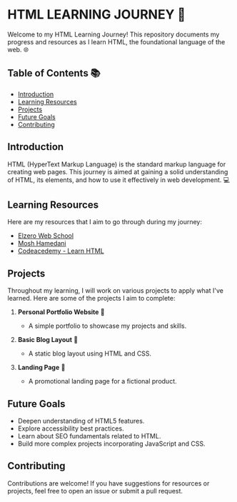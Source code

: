 # HTML LEARNING JOURNEY 🚀

Welcome to my HTML Learning Journey! This repository documents my progress and resources as I learn HTML, the foundational language of the web. 🌐

## Table of Contents 📚

- [Introduction](#introduction)
- [Learning Resources](#learning-resources)
- [Projects](#projects)
- [Future Goals](#future-goals)
- [Contributing](#contributing)

## Introduction

HTML (HyperText Markup Language) is the standard markup language for creating web pages. This journey is aimed at gaining a solid understanding of HTML, its elements, and how to use it effectively in web development. 💻

## Learning Resources

Here are my resources that I aim to go through during my journey:
- [Elzero Web School](https://youtube.com/playlist?list=PLDoPjvoNmBAw_t_XWUFbBX-c9MafPk9ji&si=_MWgIUQxaoQfbp91)
- [Mosh Hamedani](https://youtu.be/qz0aGYrrlhU?si=8VyBw1N6vjUkZPda)
- [Codeacedemy - Learn HTML](https://www.codecademy.com/learn/learn-html)

## Projects

Throughout my learning, I will work on various projects to apply what I've learned. Here are some of the projects I aim to complete:

1. **Personal Portfolio Website** 🌟
   - A simple portfolio to showcase my projects and skills.

2. **Basic Blog Layout** 📝
   - A static blog layout using HTML and CSS.

3. **Landing Page** 🎯
   - A promotional landing page for a fictional product.

## Future Goals 

- Deepen understanding of HTML5 features.
- Explore accessibility best practices.
- Learn about SEO fundamentals related to HTML.
- Build more complex projects incorporating JavaScript and CSS.

## Contributing 

Contributions are welcome! If you have suggestions for resources or projects, feel free to open an issue or submit a pull request.
